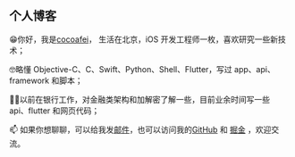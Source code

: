 ## 个人博客

😁你好，我是[cocoafei](https://github.com/muzipiao)， 生活在北京，iOS 开发工程师一枚，喜欢研究一些新技术；

🤓略懂 Objective-C、C、Swift、Python、Shell、Flutter，写过 app、api、framework 和脚本；

👨‍💻‍以前在银行工作，对金融类架构和加解密了解一些，目前业余时间写一些 api、flutter 和网页代码；

📫 如果你想聊聊，可以给我发[邮件](mailto:lifei_zdjl@126.com)，也可以访问我的[GitHub](https://github.com/muzipiao)  和 [掘金](https://juejin.im/user/5b2f1c51f265da59ad439f69) ，欢迎交流。
